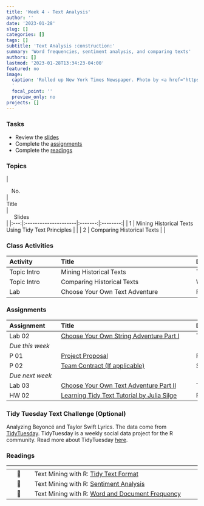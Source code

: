 ```yaml
---
title: 'Week 4 - Text Analysis'
author: ''
date: '2023-01-28'
slug: []
categories: []
tags: []
subtitle: 'Text Analysis :construction:'
summary: 'Word frequencies, sentiment analysis, and comparing texts'
authors: []
lastmod: '2023-01-28T13:34:23-04:00'
featured: no
image:
  caption: 'Rolled up New York Times Newspaper. Photo by <a href="https://unsplash.com/@jontyson?utm_source=unsplash&utm_medium=referral&utm_content=creditCopyText">Jon Tyson</a> on <a href="https://unsplash.com/photos/AN7CTlQaRs8?utm_source=unsplash&utm_medium=referral&utm_content=creditCopyText">Unsplash</a>
  '
  focal_point: ''
  preview_only: no
projects: []
---
```



### Tasks

- Review the [slides](/post/04-week/#topics)
- Complete the [assignments](/post/04-week/#assignments)
- Complete the [readings](/post/04-week/#readings)

### Topics

| <div style="width:50px;text-align:center">No.</div> | <div style="width:250px;text-align:left">Title</div> | <div style="width:80px;text-align:center">Slides</div> |
|:---:|:---------------------|:-------:|:--------:|
| 1 | Mining Historical Texts Using Tidy Text Principles | [<span style='color: #4b5357;'><i class='fas fa-desktop fa-lg'></i></span>](https://laurielbaker.github.io/COA-Tidy-Text/slides/01-fb-tidytext.html#/title-slide) |
| 2 | Comparing Historical Texts | [<span style='color: #4b5357;'><i class='fas fa-desktop fa-lg'></i></span>](https://laurielbaker.github.io/COA-Tidy-Text/slides/02-more-eda-fb.html#/title-slide) |



### Class Activities

| <div style="width:120px;text-align:left">Activity</div> | <div style="width:340px;text-align:left">Title</div> | <div style="width:200px;text-align:left">Date</div> |
|:---|:---|:---|
| Topic Intro | Mining Historical Texts | Tue, 30 Jan |
| Topic Intro | Comparing Historical Texts | Wed, 31 Jan |
| Lab | Choose Your Own Text Adventure | Fri, 2 Feb |


### Assignments

| <div style="width:120px;text-align:left">Assignment</div> | <div style="width:340px;text-align:left">Title</div> | <div style="width:200px;text-align:left">Due</div> |
|:---|:---|:---|
| Lab 02 | [Choose Your Own String Adventure Part I](https://classroom.google.com/) | Thu, 1 Feb 23:59 EST |
| *Due this week* | | |
| P 01 | [Project Proposal](https://classroom.google.com/) | Fri, 2 Feb 23:59 EST |
| P 02 | [Team Contract (If applicable)](https://classroom.google.com/) | Sat, 3 Feb 23:59 EST |
| *Due next week* | | |
| Lab 03 | [Choose Your Own Text Adventure Part II](https://classroom.google.com/) | Thu, 8 Feb 23:59 EST |
| HW 02 | [Learning Tidy Text Tutorial by Julia Silge](https://juliasilge.shinyapps.io/learntidytext/) | Fri, 9 Feb 23:59 EST|

### Tidy Tuesday Text Challenge (Optional)

Analyzing Beyoncé and Taylor Swift Lyrics. The data come from [TidyTuesday](https://github.com/rfordatascience/tidytuesday/blob/master/data/2020/2020-09-29/readme.md). TidyTuesday is a weekly social data project for the R community. Read more about TidyTuesday [here](https://github.com/rfordatascience/tidytuesday).

### Readings 

| <div style="width:50px"></div>  | <div style="width:420px"></div>  |  <div style="width:200px"></div> |
|:---:|:---|:---:|
| :open_book: | Text Mining with R: [Tidy Text Format](https://www.tidytextmining.com/tidytext.html) | **Required** |
| :open_book: | Text Mining with R: [Sentiment Analysis](https://www.tidytextmining.com/sentiment.html) | **Required** |
| :open_book: | Text Mining with R: [Word and Document Frequency](https://www.tidytextmining.com/tfidf.html) | **Required** |
